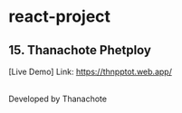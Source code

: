 # react-project
## 15. Thanachote Phetploy
[Live Demo] Link: https://thnpptot.web.app/

</br>
Developed by Thanachote

